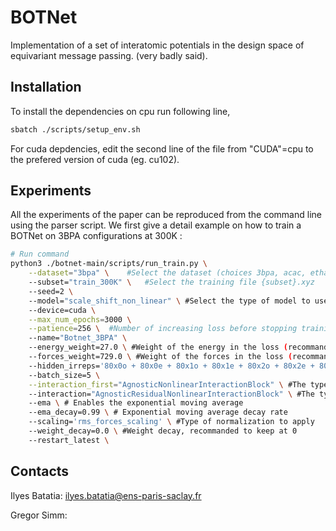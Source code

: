 # BOTNet

Implementation of a set of interatomic potentials in the design space of equivariant message passing. (very badly said).


## Installation

To install the dependencies on cpu run following line,

```bash
sbatch ./scripts/setup_env.sh
```
For cuda depdencies, edit the second line of the file from "CUDA"=cpu to the prefered version of cuda (eg. cu102).

## Experiments

All the experiments of the paper can be reproduced from the command line using the parser script. We first give a detail example on how to train a BOTNet on 3BPA configurations at 300K :

```bash
# Run command
python3 ./botnet-main/scripts/run_train.py \
    --dataset="3bpa" \    #Select the dataset (choices 3bpa, acac, ethanol, iso17, md17)
    --subset="train_300K" \   #Select the training file {subset}.xyz
    --seed=2 \  
    --model="scale_shift_non_linear" \ #Select the type of model to use
    --device=cuda \
    --max_num_epochs=3000 \
    --patience=256 \  #Number of increasing loss before stopping training
    --name="Botnet_3BPA" \ 
    --energy_weight=27.0 \ #Weight of the energy in the loss (recommanded equal to the average number of atoms in the training set)
    --forces_weight=729.0 \ #Weight of the forces in the loss (recommanded to the square of the number of atoms in the training set).
    --hidden_irreps='80x0o + 80x0e + 80x1o + 80x1e + 80x2o + 80x2e + 80x3o + 80x3e' \ #The irreducible representations of hidden features in the network
    --batch_size=5 \
    --interaction_first="AgnosticNonlinearInteractionBlock" \ #The type of interaction to use at the first layer
    --interaction="AgnosticResidualNonlinearInteractionBlock" \ #The type of interaction to use for all the subsequent layers
    --ema \ # Enables the exponential moving average
    --ema_decay=0.99 \ # Exponential moving average decay rate
    --scaling='rms_forces_scaling' \ #Type of normalization to apply
    --weight_decay=0.0 \ #Weight decay, recommanded to keep at 0
    --restart_latest \
```


## Contacts

Ilyes Batatia: ilyes.batatia@ens-paris-saclay.fr 

Gregor Simm: 


